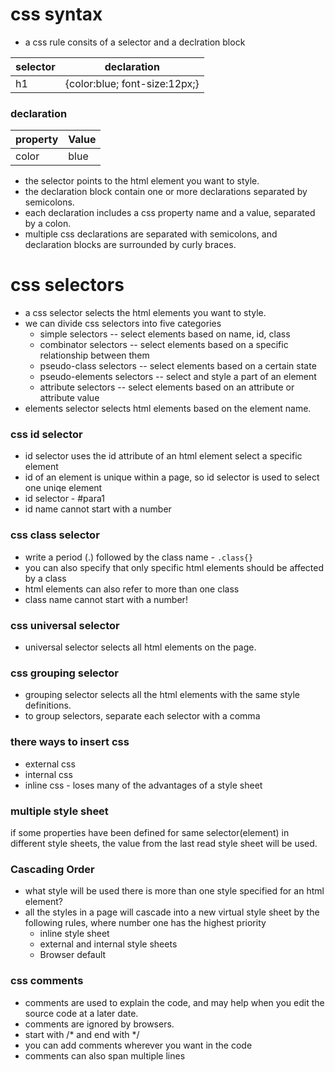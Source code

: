# css syntax

- a css rule consits of a selector and a  declration block

|selector | declaration|
|---------|------------|
| h1 | {color:blue; font-size:12px;}|

### declaration
|property| Value|
|--------| -----|
|color| blue|

- the selector points to the html element you want to style.
- the declaration block contain one or more declarations separated by semicolons.
- each declaration includes a css property name and a value, separated by a colon.
- multiple css declarations are separated with semicolons, and declaration blocks are surrounded by curly braces.

# css selectors

- a css selector selects the html elements you want to style.
- we can divide css selectors into five categories
    - simple selectors -- select elements based on name, id, class
    - combinator selectors -- select elements based on a specific relationship between them
    - pseudo-class selectors -- select elements based on a certain state
    - pseudo-elements selectors -- select and style a part of an element
    - attribute selectors -- select elements based on an attribute or attribute value
- elements selector selects html elements based on the element name.

### css id selector
- id selector uses the id attribute of an html element select a specific element
- id of an element is unique within a page, so id selector is used to select one uniqe element
- id selector - #para1
- id name cannot start with a number


### css class selector
- write a period (.) followed by the class name - `.class{}`
- you can also specify that only specific html elements should be affected by a class
- html elements can also refer to more than one class
- class name cannot start with a number!

### css universal selector
- universal selector selects all html elements on the page.

### css grouping selector
- grouping selector selects all the html elements with the same style definitions.
- to group selectors, separate each selector with a comma

### there ways to insert css
- external css
- internal css
- inline css - loses many of the advantages of a style sheet 


### multiple style sheet 
if some properties have been defined for same selector(element) in different style sheets, the value from the last read style sheet will be used.

### Cascading Order
- what style will be used there is more than one style specified for an html element?
- all the styles in a page will cascade into a new virtual style sheet by the following rules, where number one has the highest priority
    - inline style sheet
    - external and internal style sheets
    - Browser default

### css comments
- comments are used to explain the code, and may help when you edit the source code at a later date.
- comments are ignored by browsers.
- start with /* and end with */
- you can add comments wherever you want in the code
- comments can also span multiple lines